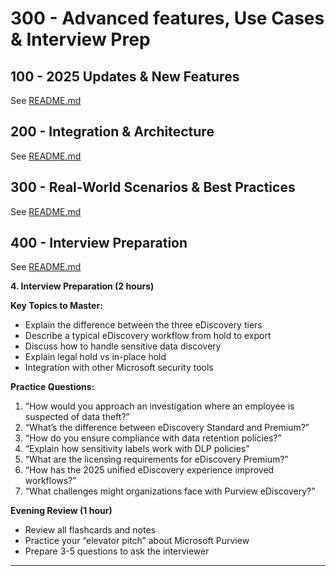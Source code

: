 # 300 - Advanced features, Use Cases & Interview Prep

## 100 - 2025 Updates & New Features

See [README.md](./100/README.md)

## 200 - Integration & Architecture

See [README.md](./200/README.md)

## 300 - Real-World Scenarios & Best Practices

See [README.md](./300/README.md)

## 400 - Interview Preparation

See [README.md](./400/README.md)

**4. Interview Preparation (2 hours)**

**Key Topics to Master:**

- Explain the difference between the three eDiscovery tiers
- Describe a typical eDiscovery workflow from hold to export
- Discuss how to handle sensitive data discovery
- Explain legal hold vs in-place hold
- Integration with other Microsoft security tools

**Practice Questions:**

1. “How would you approach an investigation where an employee is suspected of data theft?”
1. “What’s the difference between eDiscovery Standard and Premium?”
1. “How do you ensure compliance with data retention policies?”
1. “Explain how sensitivity labels work with DLP policies”
1. “What are the licensing requirements for eDiscovery Premium?”
1. “How has the 2025 unified eDiscovery experience improved workflows?”
1. “What challenges might organizations face with Purview eDiscovery?”

**Evening Review (1 hour)**

- Review all flashcards and notes
- Practice your “elevator pitch” about Microsoft Purview
- Prepare 3-5 questions to ask the interviewer

-----
